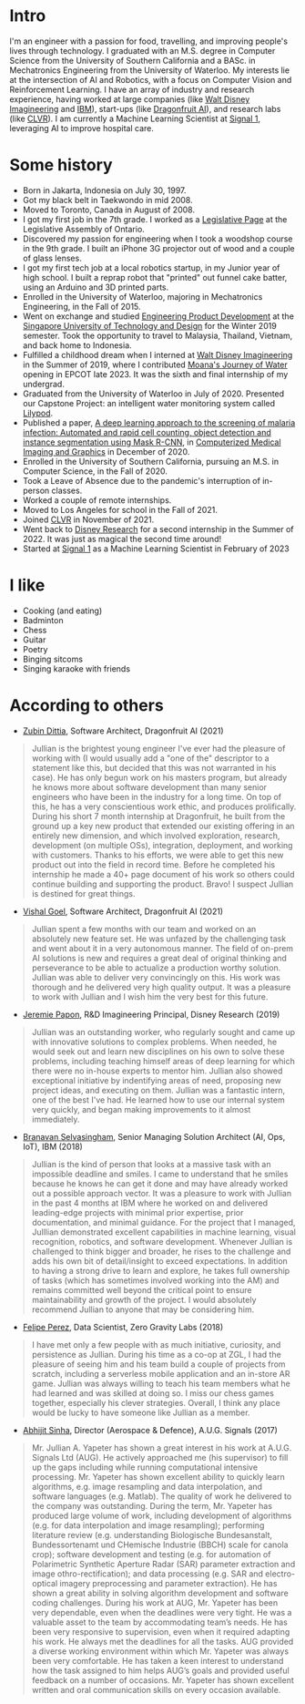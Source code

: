 
# Intro

I'm an engineer with a passion for food, travelling, and improving people's lives through technology. I graduated with an M.S. degree in Computer Science from the University of Southern California and a BASc. in Mechatronics Engineering from the University of Waterloo. My interests lie at the intersection of AI and Robotics, with a focus on Computer Vision and Reinforcement Learning. I have an array of industry and research experience, having worked at large companies (like [Walt Disney Imagineering](https://la.disneyresearch.com/) and [IBM](https://www.ibm.com/ca-en)), start-ups (like [Dragonfruit AI](https://www.dragonfruit.ai/)), and research labs (like [CLVR](https://clvrai.com/)). I am currently a Machine Learning Scientist at [Signal 1](https://signal1.ai/), leveraging AI to improve hospital care.

# Some history

- Born in Jakarta, Indonesia on July 30, 1997.
- Got my black belt in Taekwondo in mid 2008.
- Moved to Toronto, Canada in August of 2008.
- I got my first job in the 7th grade. I worked as a [Legislative Page](https://www.ola.org/en/visit-learn/programs/about-page-program) at the Legislative Assembly of Ontario.
- Discovered my passion for engineering when I took a woodshop course in the 9th grade. I built an iPhone 3G projector out of wood and a couple of glass lenses.
- I got my first tech job at a local robotics startup, in my Junior year of high school. I built a reprap robot that "printed" out funnel cake batter, using an Arduino and 3D printed parts.
- Enrolled in the University of Waterloo, majoring in Mechatronics Engineering, in the Fall of 2015. 
- Went on exchange and studied [Engineering Product Development](https://epd.sutd.edu.sg/) at the [Singapore University of Technology and Design](https://www.sutd.edu.sg/) for the Winter 2019 semester. Took the opportunity to travel to Malaysia, Thailand, Vietnam, and back home to Indonesia.
- Fulfilled a childhood dream when I interned at [Walt Disney Imagineering](https://sites.disney.com/waltdisneyimagineering/) in the Summer of 2019, where I contributed [Moana's Journey of Water](https://www.disneytouristblog.com/moana-journey-water-opening-info/) opening in EPCOT late 2023. It was the sixth and final internship of my undergrad.
- Graduated from the University of Waterloo in July of 2020. Presented our Capstone Project: an intelligent water monitoring system called [Lilypod](https://devpost.com/software/lilypod).
- Published a paper, [A deep learning approach to the screening of malaria infection: Automated and rapid cell counting, object detection and instance segmentation using Mask R-CNN](https://www.sciencedirect.com/science/article/abs/pii/S0895611120301403), in [Computerized Medical Imaging and Graphics](https://www.sciencedirect.com/journal/computerized-medical-imaging-and-graphics) in December of 2020.
- Enrolled in the University of Southern California, pursuing an M.S. in Computer Science, in the Fall of 2020.
- Took a Leave of Absence due to the pandemic's interruption of in-person classes.
- Worked a couple of remote internships.
- Moved to Los Angeles for school in the Fall of 2021.
- Joined [CLVR](https://clvrai.com/) in November of 2021.
- Went back to [Disney Research](https://la.disneyresearch.com/) for a second internship in the Summer of 2022. It was just as magical the second time around!
- Started at [Signal 1](https://signal1.ai/) as a Machine Learning Scientist in February of 2023

# I like

- Cooking (and eating)
- Badminton
- Chess
- Guitar
- Poetry
- Binging sitcoms
- Singing karaoke with friends

# According to others

- [Zubin Dittia](https://www.linkedin.com/in/zubindittia/), Software Architect, Dragonfruit AI (2021)
> Jullian is the brightest young engineer I've ever had the pleasure of working with (I would usually add a "one of the" descriptor to a statement like this, but decided that this was not warranted in his case). He has only begun work on his masters program, but already he knows more about software development than many senior engineers who have been in the industry for a long time. On top of this, he has a very conscientious work ethic, and produces prolifically. During his short 7 month internship at Dragonfruit, he built from the ground up a key new product that extended our existing offering in an entirely new dimension, and which involved exploration, research, development (on multiple OSs), integration, deployment, and working with customers. Thanks to his efforts, we were able to get this new product out into the field in record time. Before he completed his internship he made a 40+ page document of his work so others could continue building and supporting the product. Bravo! I suspect Jullian is destined for great things.

- [Vishal Goel](https://www.linkedin.com/in/vshlgl/), Software Architect, Dragonfruit AI (2021)
> Jullian spent a few months with our team and worked on an absolutely new feature set. He was unfazed by the challenging task and went about it in a very autonomous manner.
The field of on-prem AI solutions is new and requires a great deal of original thinking and perseverance to be able to actualize a production worthy solution. Jullian was able to deliver very convincingly on this.
His work was thorough and he delivered very high quality output. It was a pleasure to work with Jullian and I wish him the very best for this future.

- [Jeremie Papon](https://www.linkedin.com/in/jeremie-papon-112ab655/), R&D Imagineering Principal, Disney Research (2019)
> Jullian was an outstanding worker, who regularly sought and came up with innovative solutions to complex problems. When needed, he would seek out and learn new disciplines on his own to solve these problems, including teaching himself areas of deep learning for which there were no in-house experts to mentor him. Jullian also showed exceptional initiative by indentifying areas of need, proposing new project ideas, and executing on them. Jullian was a fantastic intern, one of the best I've had. He learned how to use our internal system very quickly, and began making improvements to it almost immediately.

- [Branavan Selvasingham](https://www.linkedin.com/in/branavanselvasingham/), Senior Managing Solution Architect (AI, Ops, IoT), IBM (2018)
> Jullian is the kind of person that looks at a massive task with an impossible deadline and smiles. I came to understand that he smiles because he knows he can get it done and may have already worked out a possible approach vector. It was a pleasure to work with Jullian in the past 4 months at IBM where he worked on and delivered leading-edge projects with minimal prior expertise, prior documentation, and minimal guidance. For the project that I managed, Julllian demonstrated excellent capabilities in machine learning, visual recognition, robotics, and software development. Whenever Jullian is challenged to think bigger and broader, he rises to the challenge and adds his own bit of detail/insight to exceed expectations. In addition to having a strong drive to learn and explore, he takes full ownership of tasks (which has sometimes involved working into the AM) and remains committed well beyond the critical point to ensure maintainability and growth of the project. I would absolutely recommend Jullian to anyone that may be considering him. 

- [Felipe Perez](https://www.linkedin.com/in/felipe-perez-/), Data Scientist, Zero Gravity Labs (2018)
> I have met only a few people with as much initiative, curiosity, and persistence as Jullian. During his time as a co-op at ZGL, I had the pleasure of seeing him and his team build a couple of projects from scratch, including a serverless mobile application and an in-store AR game. Jullian was always willing to teach his team members what he had learned and was skilled at doing so. I miss our chess games together, especially his clever strategies. Overall, I think any place would be lucky to have someone like Jullian as a member.

- [Abhijit Sinha](https://www.linkedin.com/in/abhijit-sinha-8365112/), Director (Aerospace & Defence), A.U.G. Signals (2017)
> Mr. Jullian A. Yapeter has shown a great interest in his work at A.U.G. Signals Ltd (AUG). He actively approached me (his supervisor) to fill up the gaps including while running computational intensive processing. Mr. Yapeter has shown excellent ability to quickly learn algorithms, e.g. image resampling and data interpolation, and software languages (e.g. Matlab). The quality of work he delivered to the company was outstanding. During the term, Mr. Yapeter has produced large volume of work, including development of algorithms (e.g. for data interpolation and image resampling); performing literature review (e.g. understanding Biologische Bundesanstalt, Bundessortenamt und CHemische Industrie (BBCH) scale for canola crop); software development and testing (e.g. for automation of Polarimetric Synthetic Aperture Radar (SAR) parameter extraction and image othro-rectification); and data processing (e.g. SAR and electro-optical imagery preprocessing and parameter extraction). He has shown a great ability in solving algorithm development and software coding challenges. During his work at AUG, Mr. Yapeter has been very dependable, even when the deadlines were very tight. He was a valuable asset to the team by accommodating team’s needs. He has been very responsive to supervision, even when it required adapting his work. He always met the deadlines for all the tasks. AUG provided a diverse working environment within which Mr. Yapeter was always been very comfortable. He has taken a keen interest to understand how the task assigned to him helps AUG’s goals and provided useful feedback on a number of occasions. Mr. Yapeter has shown excellent written and oral communication skills on every occasion available.